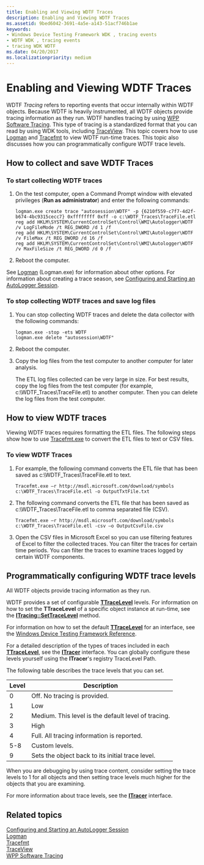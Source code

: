 ```yaml
---
title: Enabling and Viewing WDTF Traces
description: Enabling and Viewing WDTF Traces
ms.assetid: 9bed6042-3691-4a5e-a143-51acf746b1ae
keywords:
- Windows Device Testing Framework WDK , tracing events
- WDTF WDK , tracing events
- tracing WDK WDTF
ms.date: 04/20/2017
ms.localizationpriority: medium
---
```


# Enabling and Viewing WDTF Traces

WDTF *Tracing* refers to reporting events that occur internally within WDTF objects. Because WDTF is heavily instrumented, all WDTF objects provide tracing information as they run. WDTF handles tracing by using [WPP Software Tracing](../devtest/wpp-software-tracing.md). This type of tracing is a standardized format that you can read by using WDK tools, including [TraceView](../devtest/using-traceview.md). This topic covers how to use [Logman](https://go.microsoft.com/fwlink/p/?linkid=136332) and [Tracefmt](../devtest/tracefmt.md) to view WDTF run-time traces. This topic also discusses how you can programmatically configure WDTF trace levels.

## How to collect and save WDTF Traces

### To start collecting WDTF traces

1. On the test computer, open a Command Prompt window with elevated privileges (**Run as administrator**) and enter the following commands:

    ```syntax
    logman.exe create trace "autosession\WDTF" -p {6210f559-c7f7-4d2f-b674-4bc9315cecc7} 0xffffffff 0xff -o c:\WDTF_Traces\TraceFile.etl
    reg add HKLM\SYSTEM\CurrentControlSet\Control\WMI\Autologger\WDTF /v LogFileMode /t REG_DWORD /d 1 /f
    reg add HKLM\SYSTEM\CurrentControlSet\Control\WMI\Autologger\WDTF /v FileMax /t REG_DWORD /d 16 /f
    reg add HKLM\SYSTEM\CurrentControlSet\Control\WMI\Autologger\WDTF /v MaxFileSize /t REG_DWORD /d 0 /f
    ```

2. Reboot the computer.

See [Logman](https://go.microsoft.com/fwlink/p/?linkid=136332) (Logman.exe) for information about other options. For information about creating a trace season, see [Configuring and Starting an AutoLogger Session](/windows/desktop/ETW/configuring-and-starting-an-autologger-session).

### To stop collecting WDTF traces and save log files

1. You can stop collecting WDTF traces and delete the data collector with the following commands:

    ```syntax
    logman.exe -stop -ets WDTF
    logman.exe delete "autosession\WDTF"
    ```

2. Reboot the computer.
3. Copy the log files from the test computer to another computer for later analysis.

    The ETL log files collected can be very large in size. For best results, copy the log files from the test computer (for example, c:\\WDTF\_Traces\\TraceFile.etl) to another computer. Then you can delete the log files from the test computer.

## How to view WDTF traces

Viewing WDTF traces requires formatting the ETL files. The following steps show how to use [Tracefmt.exe](../devtest/tracefmt.md) to convert the ETL files to text or CSV files.

### To view WDTF Traces

1. For example, the following command converts the ETL file that has been saved as c:\\WDTF\_Traces\\TraceFile.etl to text.

    ```syntax
    Tracefmt.exe –r http://msdl.microsoft.com/download/symbols c:\WDTF_Traces\TraceFile.etl -o OutputTxtFile.txt
    ```

2. The following command converts the ETL file that has been saved as c:\\WDTF\_Traces\\TraceFile.etl to comma separated file (CSV).

    ```syntax
    Tracefmt.exe –r http://msdl.microsoft.com/download/symbols c:\WDTF_Traces\TraceFile.etl -csv –o OutputCsvFile.csv
    ```

3. Open the CSV files in Microsoft Excel so you can use filtering features of Excel to filter the collected traces. You can filter the traces for certain time periods. You can filter the traces to examine traces logged by certain WDTF components.

## Programmatically configuring WDTF trace levels

All WDTF objects provide tracing information as they run.

WDTF provides a set of configurable [**TTraceLevel**](/windows-hardware/drivers/ddi/index) levels. For information on how to set the **TTraceLevel** of a specific object instance at run-time, see the [**ITracing::SetTraceLevel**](/windows-hardware/drivers/ddi/index) method.

For information on how to set the default [**TTraceLevel**](/windows-hardware/drivers/ddi/index) for an interface, see the [Windows Device Testing Framework Reference](/windows-hardware/drivers/ddi/index).

For a detailed description of the types of traces included in each [**TTraceLevel**](/windows-hardware/drivers/ddi/index), see the [**ITracer**](/windows-hardware/drivers/ddi/index) interface. You can globally configure these levels yourself using the **ITracer**'s registry TraceLevel Path.

The following table describes the trace levels that you can set.

|Level|Description|
|----|----|
|0|Off. No tracing is provided.|
|1|Low|
|2|Medium. This level is the default level of tracing.|
|3|High|
|4|Full. All tracing information is reported.|
|5-8|Custom levels.|
|9|Sets the object back to its initial trace level.|

When you are debugging by using trace content, consider setting the trace levels to 1 for all objects and then setting trace levels much higher for the objects that you are examining.

For more information about trace levels, see the [**ITracer**](/windows-hardware/drivers/ddi/index) interface.

## Related topics

[Configuring and Starting an AutoLogger Session](/windows/desktop/ETW/configuring-and-starting-an-autologger-session)  
[Logman](https://go.microsoft.com/fwlink/p/?linkid=136332)  
[Tracefmt](../devtest/tracefmt.md)  
[TraceView](../devtest/using-traceview.md)  
[WPP Software Tracing](../devtest/wpp-software-tracing.md)